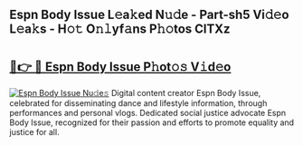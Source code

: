 ## Espn Body Issue L𝚎a𝚔ed N𝚞𝚍e - Part-sh5 Vi𝚍𝚎o L𝚎a𝚔s - H𝚘𝚝 O𝚗𝚕yf𝚊ns P𝚑𝚘tos ClTXz

# <h2><a href="http://kf6io3l.oniu.top/?m=Espn+Body+Issue">🔗👉 🔴 Espn Body Issue P𝚑ot𝚘𝚜 V𝚒d𝚎o</a></h2>

[![Espn Body Issue Nu𝚍e𝚜](https://i.imgur.com/0qMVB7G.gif)](http://kf6io3l.oniu.top/?m=Espn+Body+Issue)
Digital content creator Espn Body Issue, celebrated for disseminating dance and lifestyle information, through performances and personal vlogs. Dedicated social justice advocate Espn Body Issue, recognized for their passion and efforts to promote equality and justice for all.  
